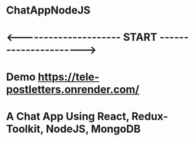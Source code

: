 # ChatAppNodeJS

# <--------------------- START ---------------------->

# Demo https://tele-postletters.onrender.com/  

# A Chat App Using React, Redux-Toolkit, NodeJS, MongoDB
